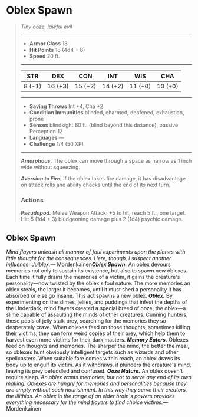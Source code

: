 # Oblex Spawn
>*Tiny ooze, lawful evil*
>___
>- **Armor Class** 13
>- **Hit Points** 18 (4d4 + 8)
>- **Speed** 20 ft.
>___
>|STR|DEX|CON|INT|WIS|CHA|
>|:---:|:---:|:---:|:---:|:---:|:---:|
>|8 (-1)|16 (+3)|15 (+2)|14 (+2)|11 (+0)|10 (+0)|
>___
>- **Saving Throws** Int +4, Cha +2
>- **Condition Immunities** blinded, charmed, deafened, exhaustion, prone
>- **Senses** blindsight 60 ft. (blind beyond this distance), passive Perception 12
>- **Languages** —
>- **Challenge** 1/4 (50 XP)
>___
>***Amorphous.*** The oblex can move through a space as narrow as 1 inch wide without squeezing.  
>
>***Aversion to Fire.*** If the oblex takes fire damage, it has disadvantage on attack rolls and ability checks until the end of its next turn.  
>
>### Actions
>***Pseudopod.*** Melee Weapon Attack: +5 to hit, reach 5 ft., one target. Hit: 5 (1d4 + 3) bludgeoning damage plus 2 (1d4) psychic damage.
## Oblex Spawn
*Mind flayers unleash all manner of foul experiments upon the planes with little thought for the consequences. Here, though, I suspect another influence: Juiblex.*— Mordenkainen***Oblex Spawn.*** An oblex devours memories not only to sustain its existence, but also to spawn new oblexes. Each time it fully drains the memories of a victim, it gains the creature's personality—now twisted by the oblex's foul nature. The more memories an oblex steals, the larger it becomes, until it must shed a personality it has absorbed or else go insane. This act spawns a new oblex.
***Oblex.*** By experimenting on the slimes, jellies, and puddings that infest the depths of the Underdark, mind flayers created a special breed of ooze, the oblex—a slime capable of assaulting the minds of other creatures. Cunning hunters, these pools of jelly stalk prey, searching for the memories they so desperately crave. When oblexes feed on those thoughts, sometimes killing their victims, they can form weird copies of their prey, which help them to harvest even more victims for their dark masters.
***Memory Eaters.*** Oblexes feed on thoughts and memories. The sharper the mind, the better the meal, so oblexes hunt obviously intelligent targets such as wizards and other spellcasters. When suitable fare comes within reach, an oblex draws its body up to engulf its victim. As it withdraws, it plunders the creature's mind, leaving its prey befuddled and confused.
***Ooze Nature.*** An oblex doesn't require sleep.
*An oblex wants memories, but not to serve any end of its own making. Oblexes are hungry for memories and personalities because they are empty without such nourishment. In this way they serve their creators, the illithids. An oblex in the range of an elder brain's powers provides everything necessary for the mind flayers to find choice victims.*— Mordenkainen